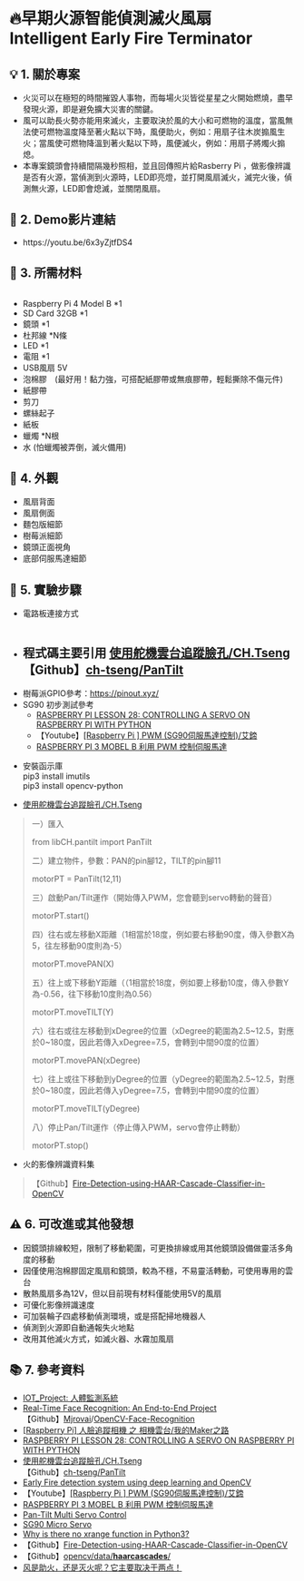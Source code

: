 <h1 dir="auto"><span style="color:null">🔥早期火源智能偵測滅火風扇<br />
Intelligent Early Fire Terminator</span></h1>

<h2 dir="auto"><span style="color:null">💡 1. 關於專案</span></h2>

<ul dir="ltr">
	<li><span style="color:null">火災可以在極短的時間摧毀人事物，而每場火災皆從星星之火開始燃燒，盡早發現火源，即是避免擴大災害的關鍵。</span></li>
	<li><span style="color:null">風可以助長火勢亦能用來滅火，主要取決於風的大小和可燃物的溫度，當風無法使可燃物溫度降至著火點以下時，風便助火，例如：用扇子往木炭搧風生火；當風使可燃物降溫到著火點以下時，風便滅火，例如：用扇子將燭火搧熄。</span></li>
	<li><span style="color:null">本專案鏡頭會持續間隔幾秒照相，並且回傳照片給Rasberry Pi ，做影像辨識是否有火源，當偵測到火源時，LED即亮燈，並打開風扇滅火，滅完火後，偵測無火源，LED即會熄滅，並關閉風扇。</span></li>
</ul>

<h2 dir="auto"><span style="color:null">🎥 2. Demo影片連結</span></h2>

<ul>
	<li><span style="color:null">https://youtu.be/6x3yZjtfDS4</span></li>
</ul>

<h2 dir="auto"><span style="color:null">🛒 3. 所需材料</span></h2>

<p dir="auto"><span style="color:null"><input alt="" src="https://github.com/Hsuancute/IOT_Project/blob/ea4d3096191871d8650291a8689edc471c0e33a9/pic/Circuit%20Diagram.JPG" type="image" /><img alt="" src="https://github.com/Hsuancute/IOT_Project/blob/main/pic/Required%20Components.JPG?raw=true" /></span></p>

<ul>
	<li><span style="color:null">Raspberry Pi 4 Model B *1</span></li>
	<li><span style="color:null">SD Card 32GB *1</span></li>
	<li><span style="color:null">鏡頭 *1</span></li>
	<li><span style="color:null">杜邦線&nbsp;*N條</span></li>
	<li><span style="color:null">LED *1</span></li>
	<li><span style="color:null">電阻 *1</span></li>
	<li><span style="color:null">USB風扇 5V</span></li>
	<li><span style="color:null">泡棉膠　(最好用！黏力強，可搭配紙膠帶或無痕膠帶，輕鬆撕除不傷元件)</span></li>
	<li><span style="color:null">紙膠帶</span></li>
	<li><span style="color:null">剪刀</span></li>
	<li><span style="color:null">螺絲起子</span></li>
	<li><span style="color:null">紙板</span></li>
	<li><span style="color:null">蠟燭 *N根</span></li>
	<li><span style="color:null">水 (怕蠟燭被弄倒，滅火備用)</span></li>
</ul>

<h2 dir="auto"><span style="color:null">📸 4. 外觀</span></h2>

<ul dir="ltr">
	<li><span style="color:null">風扇背面<img alt="" src="https://github.com/Hsuancute/IOT_Project/blob/main/pic/detail%20(2).JPG?raw=true" /></span></li>
	<li><span style="color:null">風扇側面<img alt="" src="https://github.com/Hsuancute/IOT_Project/blob/main/pic/detail%20(1).JPG?raw=true" /></span></li>
	<li><span style="color:null">麵包版細節<img alt="" src="https://github.com/Hsuancute/IOT_Project/blob/main/pic/detail%20(3).JPG?raw=true" /></span></li>
	<li><span style="color:null">樹莓派細節<img alt="" src="https://github.com/Hsuancute/IOT_Project/blob/main/pic/detail%20(4).JPG?raw=true" /></span></li>
	<li><span style="color:null">鏡頭正面視角<img alt="" src="https://github.com/Hsuancute/IOT_Project/blob/main/pic/detail%20(5).JPG?raw=true" /></span></li>
	<li><span style="color:null">底部伺服馬達細節<img alt="" src="https://github.com/Hsuancute/IOT_Project/blob/main/pic/detail%20(6).JPG?raw=true" /></span></li>
</ul>

<h2 dir="auto"><span style="color:null">🔗 5. 實驗步驟</span></h2>

<ul dir="ltr">
	<li><span style="color:null">電路板連接方式</span></li>
</ul>

<p dir="auto" style="margin-left:40px"><span style="color:null"><img alt="" src="https://github.com/Hsuancute/IOT_Project/blob/main/pic/Circuit%20Diagram.JPG?raw=true" /></span></p>

<ul dir="ltr">
	<li>
	<h2><span style="color:null">程式碼主要引用&nbsp;</span><a href="https://chtseng.wordpress.com/2016/10/19/%E4%BD%BF%E7%94%A8%E8%88%B5%E6%A9%9F%E9%9B%B2%E5%8F%B0%E8%BF%BD%E8%B9%A4%E8%87%89%E5%AD%94/"><span style="color:null">使用舵機雲台追蹤臉孔/CH.Tseng</span></a><br />
	<span style="color:null">【Github】</span><a href="https://github.com/ch-tseng/PanTilt"><span style="color:null">ch-tseng/PanTilt</span></a></h2>
	</li>
	<li><span style="color:null">樹莓派GPIO參考：</span><a href="https://pinout.xyz/" rel="nofollow"><span style="color:null">https://pinout.xyz/</span></a></li>
	<li><span style="color:null">SG90 初步測試參考</span>
	<ul>
		<li><a href="http://RASPBERRY PI LESSON 28: CONTROLLING A SERVO ON RASPBERRY PI WITH PYTHON"><span style="color:null">RASPBERRY PI LESSON 28: CONTROLLING A SERVO ON RASPBERRY PI WITH PYTHON</span></a></li>
		<li><span style="color:null">【Youtube】</span><a href="https://www.youtube.com/watch?v=mv9G561xDFY&amp;ab_channel=%E8%89%BE%E9%8D%97"><span style="color:null">[Raspberry Pi ] PWM (SG90伺服馬達控制)/艾鍗</span></a></li>
		<li><a href="https://blog.everlearn.tw/%E7%95%B6-python-%E9%81%87%E4%B8%8A-raspberry-pi/raspberry-pi-3-mobel-3-%E5%88%A9%E7%94%A8-pwm-%E6%8E%A7%E5%88%B6%E4%BC%BA%E6%9C%8D%E9%A6%AC%E9%81%94"><span style="color:null">RASPBERRY PI 3 MOBEL B 利用 PWM 控制伺服馬達</span></a></li>
	</ul>
	</li>
</ul>

<div>
<ul>
	<li><span style="color:null">安裝函示庫</span><br />
	<span style="color:null">pip3 install imutils</span><br />
	<span style="color:null">pip3 install opencv-python </span></li>
</ul>
</div>

<ul dir="ltr">
	<li><a href="https://chtseng.wordpress.com/2016/10/19/%E4%BD%BF%E7%94%A8%E8%88%B5%E6%A9%9F%E9%9B%B2%E5%8F%B0%E8%BF%BD%E8%B9%A4%E8%87%89%E5%AD%94/"><span style="color:null">使用舵機雲台追蹤臉孔/CH.Tseng</span></a></li>
</ul>

<blockquote>
<p>一）匯入</p>

<p>from&nbsp;libCH.pantilt&nbsp;import&nbsp;PanTilt</p>

<p>二）建立物件，參數：PAN的pin腳12，TILT的pin腳11</p>

<p>motorPT&nbsp;=&nbsp;PanTilt(12,11)</p>

<p>三）啟動Pan/Tilt運作（開始傳入PWM，您會聽到servo轉動的聲音）</p>

<p>motorPT.start()</p>

<p>四）往右或左移動X距離（1相當於18度，例如要右移動90度，傳入參數X為5，往左移動90度則為-5）</p>

<p>motorPT.movePAN(X)</p>

<p>五）往上或下移動Y距離（（1相當於18度，例如要上移動10度，傳入參數Y為-0.56，往下移動10度則為0.56）</p>

<p>motorPT.moveTILT(Y)</p>

<p>六）往右或往左移動到xDegree的位置（xDegree的範圍為2.5~12.5，對應於0~180度，因此若傳入xDegree=7.5，會轉到中間90度的位置）</p>

<p>motorPT.movePAN(xDegree)</p>

<p>七）往上或往下移動到yDegree的位置（yDegree的範圍為2.5~12.5，對應於0~180度，因此若傳入yDegree=7.5，會轉到中間90度的位置）</p>

<p>motorPT.moveTILT(yDegree)</p>

<p>八）停止Pan/Tilt運作（停止傳入PWM，servo會停止轉動）</p>

<p>motorPT.stop()</p>
</blockquote>

<ul>
	<li>火的影像辨識資料集</li>
</ul>

<blockquote>
<p>【Github】<a href="https://github.com/gagan1411/Fire-Detection-using-HAAR-Cascade-Classifier-in-OpenCV">Fire-Detection-using-HAAR-Cascade-Classifier-in-OpenCV</a></p>
</blockquote>

<h2 dir="auto"><span style="color:null">⚠ 6. 可改進或其他發想</span></h2>

<ul dir="auto">
	<li dir="ltr"><span style="color:null">因鏡頭排線較短，限制了移動範圍，可更換排線或用其他鏡頭設備做靈活多角度的移動</span></li>
	<li dir="ltr">因僅使用泡棉膠固定風扇和鏡頭，較為不穩，不易靈活轉動，可使用專用的雲台</li>
	<li dir="ltr">散熱風扇多為12V，但以目前現有材料僅能使用5V的風扇</li>
	<li dir="ltr"><span style="color:null">可優化影像辨識速度</span></li>
	<li dir="ltr"><span style="color:null">可加裝輪子四處移動偵測環境，或是搭配掃地機器人</span></li>
	<li dir="ltr"><span style="color:null">偵測到火源即自動通報失火地點</span></li>
	<li dir="ltr"><span style="color:null">改用其他滅火方式，如滅火器、水霧加風扇</span></li>
</ul>

<h2 dir="auto"><span style="color:null">📚 7. 參考資料</span></h2>

<ul dir="auto">
	<li><a href="https://github.com/kaiokan/IOT_Project#iot_project-%E4%BA%BA%E9%AB%94%E7%9B%A3%E6%B8%AC%E7%B3%BB%E7%B5%B1"><span style="color:null">IOT_Project: 人體監測系統</span></a></li>
	<li><a href="https://www.hackster.io/mjrobot/real-time-face-recognition-an-end-to-end-project-a10826"><span style="color:null">Real-Time Face Recognition: An End-to-End Project</span></a><br />
	<span style="color:null">【Github】</span><a href="https://github.com/Mjrovai" rel="author"><span style="color:null">Mjrovai</span></a><span style="color:null">/</span><a href="https://github.com/Mjrovai/OpenCV-Face-Recognition"><span style="color:null">OpenCV-Face-Recognition</span></a></li>
	<li><a href="https://webb0219.pixnet.net/blog/post/337206877"><span style="color:null">[Raspberry Pi] 人臉追蹤相機 之 相機雲台/我的Maker之路</span></a></li>
	<li><a href="https://toptechboy.com/raspberry-pi-lesson-28-controlling-a-servo-on-raspberry-pi-with-python/"><span style="color:null">RASPBERRY PI LESSON 28: CONTROLLING A SERVO ON RASPBERRY PI WITH PYTHON</span></a></li>
	<li><a href="https://chtseng.wordpress.com/2016/10/19/%E4%BD%BF%E7%94%A8%E8%88%B5%E6%A9%9F%E9%9B%B2%E5%8F%B0%E8%BF%BD%E8%B9%A4%E8%87%89%E5%AD%94/"><span style="color:null">使用舵機雲台追蹤臉孔/CH.Tseng</span></a><br />
	<span style="color:null">【Github】</span><a href="https://github.com/ch-tseng/PanTilt"><span style="color:null">ch-tseng/PanTilt</span></a></li>
	<li><a href="https://towardsdatascience.com/early-fire-detection-system-using-deep-learning-and-opencv-6cb60260d54a"><span style="color:null">Early Fire detection system using deep learning and OpenCV</span></a></li>
	<li><span style="color:null">【Youtube】</span><a href="https://www.youtube.com/watch?v=mv9G561xDFY&amp;ab_channel=%E8%89%BE%E9%8D%97"><span style="color:null">[Raspberry Pi ] PWM (SG90伺服馬達控制)/艾鍗</span></a></li>
	<li><a href="https://blog.everlearn.tw/%E7%95%B6-python-%E9%81%87%E4%B8%8A-raspberry-pi/raspberry-pi-3-mobel-3-%E5%88%A9%E7%94%A8-pwm-%E6%8E%A7%E5%88%B6%E4%BC%BA%E6%9C%8D%E9%A6%AC%E9%81%94"><span style="color:null">RASPBERRY PI 3 MOBEL B 利用 PWM 控制伺服馬達</span></a></li>
	<li><a href="https://www.hackster.io/mjrobot/pan-tilt-multi-servo-control-b67791"><span style="color:null">Pan-Tilt Multi Servo Control</span></a></li>
	<li><a href="http://akizukidenshi.com/download/ds/towerpro/SG90.pdf"><span style="color:null">SG90 Micro Servo</span></a></li>
	<li><a href="https://stackoverflow.com/questions/15014310/why-is-there-no-xrange-function-in-python3"><span style="color:null">Why is there no xrange function in Python3?</span></a></li>
	<li><span style="color:null">【Github】</span><a href="https://github.com/gagan1411/Fire-Detection-using-HAAR-Cascade-Classifier-in-OpenCV"><span style="color:null">Fire-Detection-using-HAAR-Cascade-Classifier-in-OpenCV</span></a></li>
	<li><span style="color:null">【Github】</span><a href="https://github.com/opencv/opencv/tree/master"><span style="color:null">opencv</span></a><a href="https://github.com/opencv/opencv/tree/master/data/haarcascades"><span style="color:null">/data/<strong>haarcascades</strong>/</span></a></li>
	<li><a href="https://baijiahao.baidu.com/s?id=1645816207288345157&amp;wfr=spider&amp;for=pc"><span style="color:null">风是助火，还是灭火呢？它主要取决于两点！</span></a></li>
</ul>
